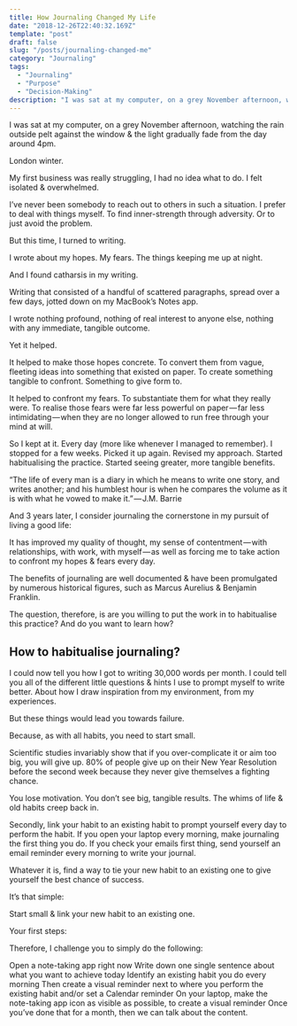 ```yaml
---
title: How Journaling Changed My Life
date: "2018-12-26T22:40:32.169Z"
template: "post"
draft: false
slug: "/posts/journaling-changed-me"
category: "Journaling"
tags:
  - "Journaling"
  - "Purpose"
  - "Decision-Making"
description: "I was sat at my computer, on a grey November afternoon, watching the rain outside pelt against the window & the light gradually fade from the day around 4pm."
---
```


I was sat at my computer, on a grey November afternoon, watching the rain outside pelt against the window & the light gradually fade from the day around 4pm.

London winter.


My first business was really struggling, I had no idea what to do. I felt isolated & overwhelmed.

I’ve never been somebody to reach out to others in such a situation. I prefer to deal with things myself. To find inner-strength through adversity. Or to just avoid the problem.

But this time, I turned to writing.

I wrote about my hopes. My fears. The things keeping me up at night.

And I found catharsis in my writing.

Writing that consisted of a handful of scattered paragraphs, spread over a few days, jotted down on my MacBook’s Notes app.

I wrote nothing profound, nothing of real interest to anyone else, nothing with any immediate, tangible outcome.

Yet it helped.

It helped to make those hopes concrete. To convert them from vague, fleeting ideas into something that existed on paper. To create something tangible to confront. Something to give form to.

It helped to confront my fears. To substantiate them for what they really were. To realise those fears were far less powerful on paper — far less intimidating — when they are no longer allowed to run free through your mind at will.

So I kept at it. Every day (more like whenever I managed to remember). I stopped for a few weeks. Picked it up again. Revised my approach. Started habitualising the practice. Started seeing greater, more tangible benefits.

“The life of every man is a diary in which he means to write one story, and writes another; and his humblest hour is when he compares the volume as it is with what he vowed to make it.” — J.M. Barrie

And 3 years later, I consider journaling the cornerstone in my pursuit of living a good life:

It has improved my quality of thought, my sense of contentment — with relationships, with work, with myself — as well as forcing me to take action to confront my hopes & fears every day.

The benefits of journaling are well documented & have been promulgated by numerous historical figures, such as Marcus Aurelius & Benjamin Franklin.

The question, therefore, is are you willing to put the work in to habitualise this practice? And do you want to learn how?


## How to habitualise journaling?

I could now tell you how I got to writing 30,000 words per month. I could tell you all of the different little questions & hints I use to prompt myself to write better. About how I draw inspiration from my environment, from my experiences.

But these things would lead you towards failure.

Because, as with all habits, you need to start small.

Scientific studies invariably show that if you over-complicate it or aim too big, you will give up. 80% of people give up on their New Year Resolution before the second week because they never give themselves a fighting chance.

You lose motivation. You don’t see big, tangible results. The whims of life & old habits creep back in.

Secondly, link your habit to an existing habit to prompt yourself every day to perform the habit. If you open your laptop every morning, make journaling the first thing you do. If you check your emails first thing, send yourself an email reminder every morning to write your journal.

Whatever it is, find a way to tie your new habit to an existing one to give yourself the best chance of success.

It’s that simple:

Start small & link your new habit to an existing one.


Your first steps:

Therefore, I challenge you to simply do the following:

Open a note-taking app right now
Write down one single sentence about what you want to achieve today
Identify an existing habit you do every morning
Then create a visual reminder next to where you perform the existing habit and/or set a Calendar reminder
On your laptop, make the note-taking app icon as visible as possible, to create a visual reminder
Once you’ve done that for a month, then we can talk about the content.
